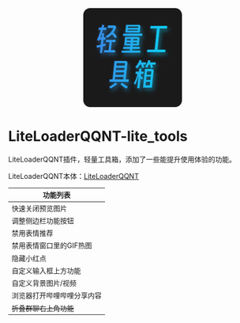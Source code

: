<div align=center>
  <img src="./icon.png" />
</div>

# LiteLoaderQQNT-lite_tools

LiteLoaderQQNT插件，轻量工具箱，添加了一些能提升使用体验的功能。

LiteLoaderQQNT本体：[LiteLoaderQQNT](https://github.com/mo-jinran/LiteLoaderQQNT)

| 功能列表 |
| ------------ |
| 快速关闭预览图片 |
| 调整侧边栏功能按钮 |
| 禁用表情推荐 |
| 禁用表情窗口里的GIF热图 |
| 隐藏小红点 |
| 自定义输入框上方功能 |
| 自定义背景图片/视频 |
| 浏览器打开哔哩哔哩分享内容 |
| ~~折叠群聊右上角功能~~ |